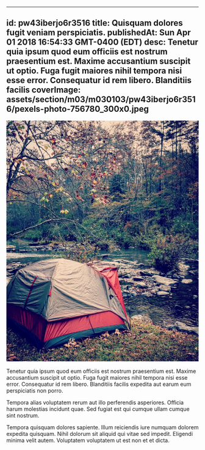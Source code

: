 
---
id: pw43iberjo6r3516
title: Quisquam dolores fugit veniam perspiciatis.
publishedAt: Sun Apr 01 2018 16:54:33 GMT-0400 (EDT)
desc: Tenetur quia ipsum quod eum officiis est nostrum praesentium est. Maxime accusantium suscipit ut optio. Fuga fugit maiores nihil tempora nisi esse error. Consequatur id rem libero. Blanditiis facilis
coverImage: assets/section/m03/m030103/pw43iberjo6r3516/pexels-photo-756780_300x0.jpeg
---

![image from pexels.com](assets/section/m03/m030103/pw43iberjo6r3516/pexels-photo-756780.jpeg)

Tenetur quia ipsum quod eum officiis est nostrum praesentium est. Maxime accusantium suscipit ut optio. Fuga fugit maiores nihil tempora nisi esse error. Consequatur id rem libero. Blanditiis facilis expedita aut earum eum perspiciatis non porro.
 
Tempora alias voluptatem rerum aut illo perferendis asperiores. Officia harum molestias incidunt quae. Sed fugiat est qui cumque ullam cumque sint nostrum.
 
Tempora quisquam dolores sapiente. Illum reiciendis iure numquam dolorem expedita quisquam. Nihil dolorum sit aliquid qui vitae sed impedit. Eligendi minima velit autem. Voluptatem voluptatem ut est non et et dicta.

